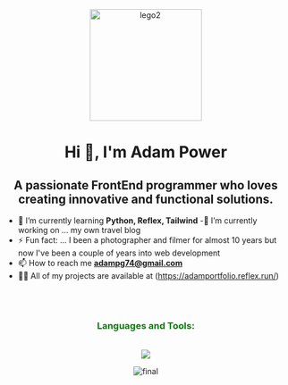 <div align="center"">
<img src="https://github.com/mrpowergonz/mrpowergonz/assets/72943449/b118f2f2-bb21-4fd7-932d-00114a9d7366" alt="lego2" width="200"/>
</div>


<h1 align="center">Hi 👋, I'm Adam Power</h1>
<h2 align="center">A passionate FrontEnd programmer who loves creating innovative and functional solutions.</h3>

- 🌱 I’m currently learning **Python, Reflex, Tailwind**
-🔭 I’m currently working on ... my own travel blog
- ⚡ Fun fact: ... I been a photographer and filmer for almost 10 years but now I've been a couple of years into web development
- 📫 How to reach me **adampg74@gmail.com**
- 👨‍💻 All of my projects are available at (https://adamportfolio.reflex.run/)
<br>
<br>
<h3 align="center" margin-top="20px" style="color: Green">Languages and Tools:</h3>
<div   margin-top="2em" align="center">
<br>
<img src="https://skillicons.dev/icons?i=tailwind,python,react,django,css,html,js" />
<br>

![final](https://github.com/mrpowergonz/mrpowergonz/assets/72943449/fded208d-a58e-4778-b8a7-e79609472eec)
</div>
